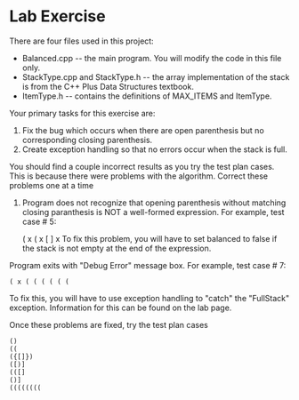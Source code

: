 # Lab Exercise
There are four files used in this project:
- Balanced.cpp -- the main program. You will modify the code in this file only.
- StackType.cpp and StackType.h -- the array implementation of the stack is from the C++ Plus Data Structures textbook.
- ItemType.h -- contains the definitions of MAX_ITEMS and ItemType.

Your primary tasks for this exercise are:

1. Fix the bug which occurs when there are open parenthesis but no corresponding closing parenthesis.
2. Create exception handling so that no errors occur when the stack is full.

You should find a couple incorrect results as you try the test plan cases. This is because there were problems with the algorithm. Correct these problems one at a time

1. Program does not recognize that opening parenthesis without matching closing paranthesis is NOT a well-formed expression.
For example, test case # 5: 
        
     ( x ( x [ ] x
To fix this problem, you will have to set balanced to false if the stack is not empty at the end of the expression.

Program exits with "Debug Error" message box.
For example, test case # 7: 

    ( x ( ( ( ( ( (
To fix this, you will have to use exception handling to "catch" the "FullStack" exception.  Information for this can be found on the lab page.

Once these problems are fixed, try the test plan cases

    ()	 	 
    ((	 	 
    ({[]})	 	 
    ([)]	 	 
    (([]	 	 
    ()]	 	 
    ((((((((